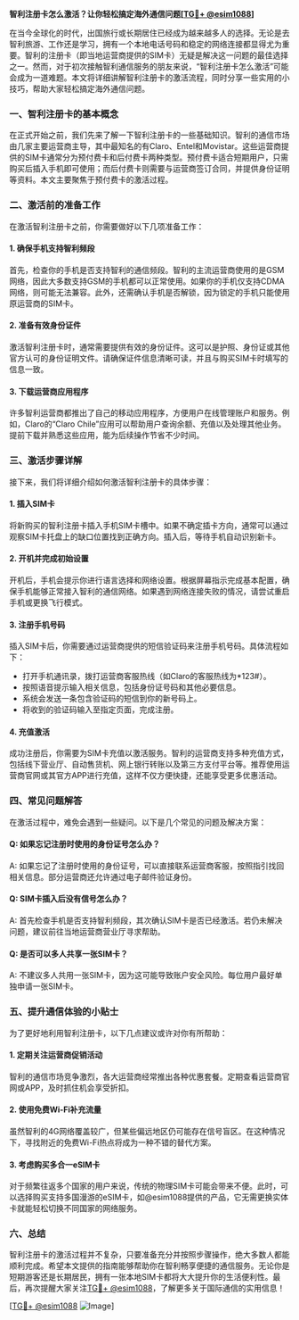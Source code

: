 **智利注册卡怎么激活？让你轻松搞定海外通信问题[[TG💪+ @esim1088](https://t.me/s/esim1088)]**

在当今全球化的时代，出国旅行或长期居住已经成为越来越多人的选择。无论是去智利旅游、工作还是学习，拥有一个本地电话号码和稳定的网络连接都显得尤为重要。智利的注册卡（即当地运营商提供的SIM卡）无疑是解决这一问题的最佳选择之一。然而，对于初次接触智利通信服务的朋友来说，“智利注册卡怎么激活”可能会成为一道难题。本文将详细讲解智利注册卡的激活流程，同时分享一些实用的小技巧，帮助大家轻松搞定海外通信问题。

### **一、智利注册卡的基本概念**
在正式开始之前，我们先来了解一下智利注册卡的一些基础知识。智利的通信市场由几家主要运营商主导，其中最知名的有Claro、Entel和Movistar。这些运营商提供的SIM卡通常分为预付费卡和后付费卡两种类型。预付费卡适合短期用户，只需购买后插入手机即可使用；而后付费卡则需要与运营商签订合同，并提供身份证明等资料。本文主要聚焦于预付费卡的激活过程。

### **二、激活前的准备工作**
在激活智利注册卡之前，你需要做好以下几项准备工作：

#### **1. 确保手机支持智利频段**
首先，检查你的手机是否支持智利的通信频段。智利的主流运营商使用的是GSM网络，因此大多数支持GSM的手机都可以正常使用。如果你的手机仅支持CDMA网络，则可能无法兼容。此外，还需确认手机是否解锁，因为锁定的手机只能使用原运营商的SIM卡。

#### **2. 准备有效身份证件**
激活智利注册卡时，通常需要提供有效的身份证件。这可以是护照、身份证或其他官方认可的身份证明文件。请确保证件信息清晰可读，并且与购买SIM卡时填写的信息一致。

#### **3. 下载运营商应用程序**
许多智利运营商都推出了自己的移动应用程序，方便用户在线管理账户和服务。例如，Claro的“Claro Chile”应用可以帮助用户查询余额、充值以及处理其他业务。提前下载并熟悉这些应用，能为后续操作节省不少时间。

### **三、激活步骤详解**
接下来，我们将详细介绍如何激活智利注册卡的具体步骤：

#### **1. 插入SIM卡**
将新购买的智利注册卡插入手机SIM卡槽中。如果不确定插卡方向，通常可以通过观察SIM卡托盘上的缺口位置找到正确方向。插入后，等待手机自动识别新卡。

#### **2. 开机并完成初始设置**
开机后，手机会提示你进行语言选择和网络设置。根据屏幕指示完成基本配置，确保手机能够正常接入智利的通信网络。如果遇到网络连接失败的情况，请尝试重启手机或更换飞行模式。

#### **3. 注册手机号码**
插入SIM卡后，你需要通过运营商提供的短信验证码来注册手机号码。具体流程如下：
- 打开手机通讯录，拨打运营商客服热线（如Claro的客服热线为*123#）。
- 按照语音提示输入相关信息，包括身份证号码和其他必要信息。
- 系统会发送一条包含验证码的短信到你的新号码上。
- 将收到的验证码输入至指定页面，完成注册。

#### **4. 充值激活**
成功注册后，你需要为SIM卡充值以激活服务。智利的运营商支持多种充值方式，包括线下营业厅、自动售货机、网上银行转账以及第三方支付平台等。推荐使用运营商官网或其官方APP进行充值，这样不仅方便快捷，还能享受更多优惠活动。

### **四、常见问题解答**
在激活过程中，难免会遇到一些疑问。以下是几个常见的问题及解决方案：

#### **Q: 如果忘记注册时使用的身份证号怎么办？**
A: 如果忘记了注册时使用的身份证号，可以直接联系运营商客服，按照指引找回相关信息。部分运营商还允许通过电子邮件验证身份。

#### **Q: SIM卡插入后没有信号怎么办？**
A: 首先检查手机是否支持智利频段，其次确认SIM卡是否已经激活。若仍未解决问题，建议前往当地运营商营业厅寻求帮助。

#### **Q: 是否可以多人共享一张SIM卡？**
A: 不建议多人共用一张SIM卡，因为这可能导致账户安全风险。每位用户最好单独申请一张SIM卡。

### **五、提升通信体验的小贴士**
为了更好地利用智利注册卡，以下几点建议或许对你有所帮助：

#### **1. 定期关注运营商促销活动**
智利的通信市场竞争激烈，各大运营商经常推出各种优惠套餐。定期查看运营商官网或APP，及时抓住机会享受折扣。

#### **2. 使用免费Wi-Fi补充流量**
虽然智利的4G网络覆盖较广，但某些偏远地区仍可能存在信号盲区。在这种情况下，寻找附近的免费Wi-Fi热点将成为一种不错的替代方案。

#### **3. 考虑购买多合一eSIM卡**
对于频繁往返多个国家的用户来说，传统的物理SIM卡可能会带来不便。此时，可以选择购买支持多国漫游的eSIM卡，如@esim1088提供的产品，它无需更换实体卡就能轻松切换不同国家的网络服务。

### **六、总结**
智利注册卡的激活过程并不复杂，只要准备充分并按照步骤操作，绝大多数人都能顺利完成。希望本文提供的指南能够帮助你在智利畅享便捷的通信服务。无论你是短期游客还是长期居民，拥有一张本地SIM卡都将大大提升你的生活便利性。最后，再次提醒大家关注[TG💪+ @esim1088](https://t.me/s/esim1088)，了解更多关于国际通信的实用信息！

[[TG💪+ @esim1088](https://t.me/s/esim1088) ![Image](https://i.postimg.cc/4NQfJmqS/Snipaste-2025-05-13-00-14-12.png)]